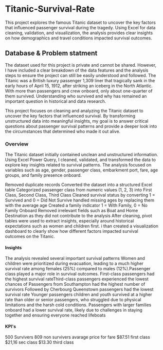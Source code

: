 # Titanic-Survival-Rate
This project explores the famous Titanic dataset to uncover the key factors that influenced passenger survival during the tragedy. Using Excel for data cleaning, validation, and visualization, the analysis provides clear insights on how demographics and travel conditions impacted survival outcomes.

## Database & Problem statment
The dataset used for this project is private and cannot be shared. However, I have included a clear breakdown of the data features and the analysis steps to ensure the project can still be easily understood and followed.
The Titanic was a British luxury passenger 1,309 liner that tragically sank in the early hours of April 15, 1912, after striking an iceberg in the North Atlantic. With more than  passengers and crew onboard, only about one-quarter of them survived. Understanding who survived and why has remained an important question in historical and data research.

This project focuses on cleaning and analyzing the Titanic dataset to uncover the key factors that influenced survival. By transforming unstructured data into meaningful insights, my goal is to answer critical questions about passenger survival patterns and provide a deeper look into the circumstances that determined who made it out alive.

### Overview
The Titanic dataset initially contained unclean and unstructured information. Using Excel Power Query, I cleaned, validated, and transformed the data to explore key insights related to survival patterns. The analysis focused on variables such as age, gender, passenger class, embarkment port, fare, age groups, and family presence onboard.

Removed duplicate records
Converted the dataset into a structured Excel table
Categorized passenger class from numeric values (1, 2, 3) into
First Class, Second Class, Third Class
Cleaned survival status by converting 1 = Survived and 0 = Did Not Survive
handled missing ages by replacing them with the average age
Created a family indicator 1 = With Family, 0 = No Family Onboard Removed irrelevant fields such as Boat and Home Destination as they did not contribute to the analysis
After cleaning, pivot tables were used to extract insights, especially around historical expectations such as women and children first. i than created a visualization dashboard to clearly show how different factors impacted survival outcomes on the Titanic.
#### Insights
The analysis revealed several important survival patterns Women and children were prioritized during evacuation, leading to a much higher survival rate among females (25%) compared to males (12%).Passenger class played a major role in survival outcomes. First-class passengers had the highest survival rateThird-class passengers experienced the lowest chances of 
Passengers from Southampton had the highest number of survivors Followed by Cherbourg Queenstown passengers had the lowest survival rate Younger passengers children and youth survived at a higher rate than older or senior passengers, who struggled due to physical limitations and the harsh cold conditions. Passengers with larger families onboard had a lower survival rate, likely due to challenges in staying together and ensuring everyone reached lifeboats
#### KPI's
500 Survivers
809 non survivers
avarage price for fare
$87.51 first class
$21,16 sec class
$13.30 third class



